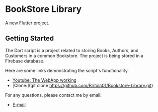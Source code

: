 # BookStore Library

A new Flutter project.

## Getting Started

The Dart script is a project related to storing Books, Authors, and Customers in a common Bookstore. The project is being stored in a Firebase database.

Here are some links demonstrating the script's functionality.

- [Youtube: The WebApp working](https://docs.flutter.dev/get-started/codelab)
- [Clone:](git clone https://github.com/Britola01/Bookstore-Library.git)


For any questions, please contact me by email.

- [E-mail](pedrolucasm9@gmail.com)
